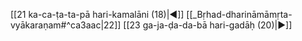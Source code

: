 [[21 ka-ca-ṭa-ta-pā hari-kamalāni (18)|◀]]  [[_Bṛhad-dharināmāmṛta-vyākaraṇam#^ca3aac|22]]  [[23 ga-ja-ḍa-da-bā hari-gadāḥ (20)|▶]]

